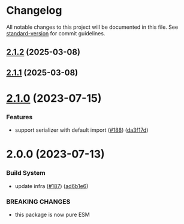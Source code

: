 # Changelog

All notable changes to this project will be documented in this file. See [standard-version](https://github.com/conventional-changelog/standard-version) for commit guidelines.

## [2.1.2](https://github.com/ikatyang-collab/jest-snapshot-serializer-ansi/compare/v2.1.1...v2.1.2) (2025-03-08)

## [2.1.1](https://github.com/ikatyang/jest-snapshot-serializer-ansi/compare/v2.1.0...v2.1.1) (2025-03-08)

# [2.1.0](https://github.com/ikatyang/jest-snapshot-serializer-ansi/compare/v2.0.0...v2.1.0) (2023-07-15)

### Features

- support serializer with default import ([#188](https://github.com/ikatyang/jest-snapshot-serializer-ansi/issues/188)) ([da3f17d](https://github.com/ikatyang/jest-snapshot-serializer-ansi/commit/da3f17d2b1be21683bc937dae0ba60d96a5dd752))

# 2.0.0 (2023-07-13)

### Build System

- update infra ([#187](https://github.com/ikatyang/jest-snapshot-serializer-ansi/issues/187)) ([ad6b1e6](https://github.com/ikatyang/jest-snapshot-serializer-ansi/commit/ad6b1e6509e5409cdb014a549f24785ec41880de))

### BREAKING CHANGES

- this package is now pure ESM
